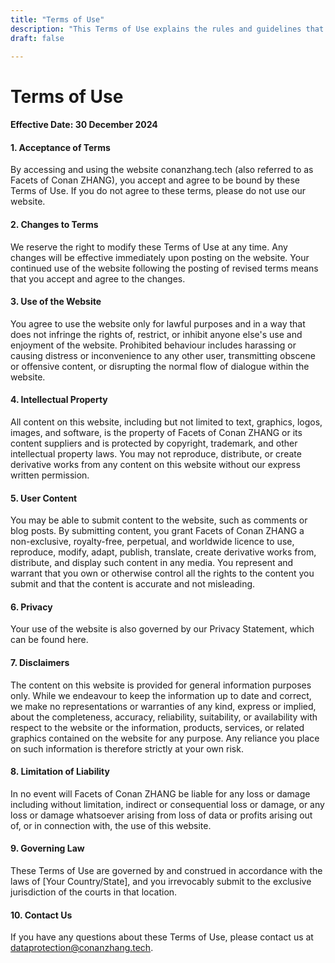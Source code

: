 ```yaml
---
title: "Terms of Use"
description: "This Terms of Use explains the rules and guidelines that users must agree to in order to use the website conanzhang.tech (also referred to as Facets of Conan ZHANG). This includes sections on acceptable use, intellectual property, user content, privacy, disclaimers, limitation of liability, and governing law."
draft: false

---
```


# Terms of Use

#### **Effective Date:** 30 December 2024

#### 1. Acceptance of Terms

By accessing and using the website conanzhang.tech (also referred to as Facets of Conan ZHANG), you accept and agree to be bound by these Terms of Use. If you do not agree to these terms, please do not use our website.

#### 2. Changes to Terms

We reserve the right to modify these Terms of Use at any time. Any changes will be effective immediately upon posting on the website. Your continued use of the website following the posting of revised terms means that you accept and agree to the changes.

#### 3. Use of the Website

You agree to use the website only for lawful purposes and in a way that does not infringe the rights of, restrict, or inhibit anyone else's use and enjoyment of the website. Prohibited behaviour includes harassing or causing distress or inconvenience to any other user, transmitting obscene or offensive content, or disrupting the normal flow of dialogue within the website.

#### 4. Intellectual Property

All content on this website, including but not limited to text, graphics, logos, images, and software, is the property of Facets of Conan ZHANG or its content suppliers and is protected by copyright, trademark, and other intellectual property laws. You may not reproduce, distribute, or create derivative works from any content on this website without our express written permission.

#### 5. User Content

You may be able to submit content to the website, such as comments or blog posts. By submitting content, you grant Facets of Conan ZHANG a non-exclusive, royalty-free, perpetual, and worldwide licence to use, reproduce, modify, adapt, publish, translate, create derivative works from, distribute, and display such content in any media. You represent and warrant that you own or otherwise control all the rights to the content you submit and that the content is accurate and not misleading.

#### 6. Privacy

Your use of the website is also governed by our Privacy Statement, which can be found here.

#### 7. Disclaimers

The content on this website is provided for general information purposes only. While we endeavour to keep the information up to date and correct, we make no representations or warranties of any kind, express or implied, about the completeness, accuracy, reliability, suitability, or availability with respect to the website or the information, products, services, or related graphics contained on the website for any purpose. Any reliance you place on such information is therefore strictly at your own risk.

#### 8. Limitation of Liability

In no event will Facets of Conan ZHANG be liable for any loss or damage including without limitation, indirect or consequential loss or damage, or any loss or damage whatsoever arising from loss of data or profits arising out of, or in connection with, the use of this website.

#### 9. Governing Law

These Terms of Use are governed by and construed in accordance with the laws of [Your Country/State], and you irrevocably submit to the exclusive jurisdiction of the courts in that location.

#### 10. Contact Us

If you have any questions about these Terms of Use, please contact us at dataprotection@conanzhang.tech.